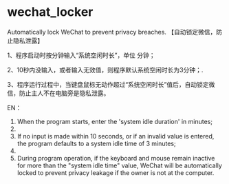 # wechat_locker
Automatically lock WeChat to prevent privacy breaches.
【自动锁定微信，防止隐私泄露】


1、程序启动时按分钟输入“系统空闲时长”，单位 分钟；

2、10秒内没输入，或者输入无效值，则程序默认系统空闲时长为3分钟；.

3、程序运行过程中，当键盘鼠标无动作超过“系统空闲时长”值后，自动锁定微信，防止主人不在电脑旁是隐私泄露。



EN：
1. When the program starts, enter the 'system idle duration' in minutes;
2. 
3. If no input is made within 10 seconds, or if an invalid value is entered, the program defaults to a system idle time of 3 minutes;
4. 
5. During program operation, if the keyboard and mouse remain inactive for more than the "system idle time" value, WeChat will be automatically locked to prevent privacy leakage if the owner is not at the computer.
